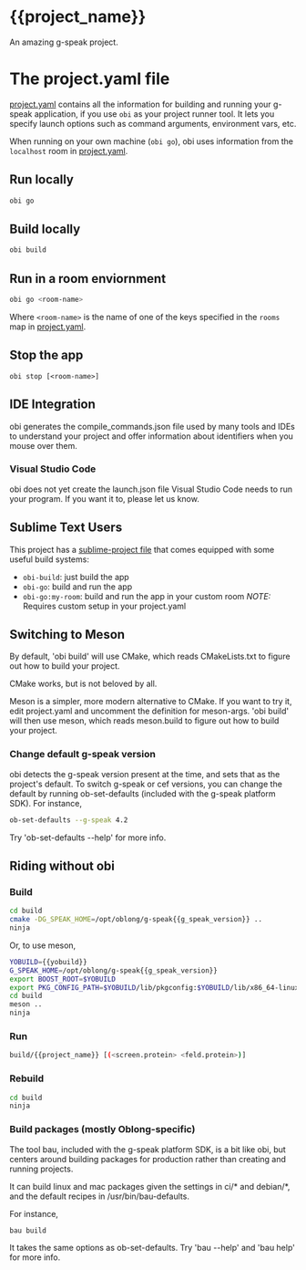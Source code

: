 # {{project_name}}
An amazing g-speak project.


# The project.yaml file

[project.yaml](project.yaml) contains all the information for building and running your g-speak application, if you use `obi` as your project runner tool.  It lets you specify launch options such as command arguments, environment vars, etc.

When running on your own machine (`obi go`), obi uses information from the `localhost` room in [project.yaml](project.yaml).


## Run locally
```bash
obi go
```

## Build locally
```bash
obi build
```

## Run in a room enviornment
```bash
obi go <room-name>
```

Where `<room-name>` is the name of one of the keys specified in the `rooms` map in [project.yaml](project.yaml).

## Stop the app

	obi stop [<room-name>]


## IDE Integration

obi generates the compile_commands.json file
used by many tools and IDEs to understand your project
and offer information about identifiers when you mouse over them.

### Visual Studio Code

obi does not yet create the launch.json file Visual Studio Code
needs to run your program.  If you want it to, please let us know.

## Sublime Text Users

This project has a [sublime-project file]({{project_name}}.sublime-project) that comes equipped with some useful build systems:

- `obi-build`: just build the app
- `obi-go`: build and run the app
- `obi-go:my-room`: build and run the app in your custom room *NOTE:* Requires custom setup in your project.yaml

## Switching to Meson

By default, 'obi build' will use CMake, which reads CMakeLists.txt to figure out how to build your project.

CMake works, but is not beloved by all.

Meson is a simpler, more modern alternative to CMake.
If you want to try it, edit project.yaml and uncomment the definition for meson-args.
'obi build' will then use meson, which reads meson.build to figure out how to build your project.

### Change default g-speak version
obi detects the g-speak version present at the time, and sets that
as the project's default.  To switch g-speak or cef versions, you can
change the default by running ob-set-defaults (included with the g-speak
platform SDK).  For instance,
```bash
ob-set-defaults --g-speak 4.2
```
Try 'ob-set-defaults --help' for more info.

## Riding without obi

### Build
```bash
cd build
cmake -DG_SPEAK_HOME=/opt/oblong/g-speak{{g_speak_version}} ..
ninja
```

Or, to use meson,
```bash
YOBUILD={{yobuild}}
G_SPEAK_HOME=/opt/oblong/g-speak{{g_speak_version}}
export BOOST_ROOT=$YOBUILD
export PKG_CONFIG_PATH=$YOBUILD/lib/pkgconfig:$YOBUILD/lib/x86_64-linux-gnu/pkgconfig:$G_SPEAK_HOME/lib/pkgconfig
cd build
meson ..
ninja
```

### Run
```bash
build/{{project_name}} [(<screen.protein> <feld.protein>)]
```

### Rebuild
```bash
cd build
ninja
```

### Build packages (mostly Oblong-specific)
The tool bau, included with the g-speak platform SDK,
is a bit like obi, but centers around building packages
for production rather than creating and running projects.

It can build linux and mac packages given the settings in ci/* and debian/*,
and the default recipes in /usr/bin/bau-defaults.

For instance,
```bash
bau build
```
It takes the same options as ob-set-defaults.  Try 'bau --help' and 'bau help' for more info.
